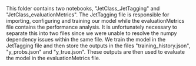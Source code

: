 This folder contains two notebooks, "JetClass_JetTagging" and "JetClass_evaluationMetrics".
The JetTagging file is responsible for importing, configuring and training our model while the evaluationMetrics file contains the performance analysis.
It is unfortunately necessary to separate this into two files since we were unable to resolve the numpy dependency issues within the same file. 
We train the model in the JetTagging file and then store the outputs in the files "training_history.json", "y_probs.json" and "y_true.json".
These outputs are then used to evaluate the model in the evaluationMetrics file.
